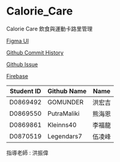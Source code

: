 # Calorie_Care
Calorie Care 飲食與運動卡路里管理

[Figma UI](https://www.figma.com/file/GtJecOoDhzhnFWkVm5pnxf/Final-Project?node-id=0%3A1)

[Github Commit History](https://github.com/GOMUNDER/Calorie_Care/commits/master/README.md)

[Github Issue](https://github.com/GOMUNDER/Calorie_Care/projects/1)

[Firebase](https://console.firebase.google.com/u/0/project/caloriecarefirebase/database/caloriecarefirebase-default-rtdb/data)

| Student ID | Github Name | Name |
| --- | --- | --- |
| D0869492 | GOMUNDER | 洪宏吉 |
| D0869550 | PutraMaliki | 熊海恩 |
| D0869861 | Kleinns40 | 李福龍 |
| D0870519 | Legendars7 | 伍凌峰 |

指導老師 : 洪振偉

